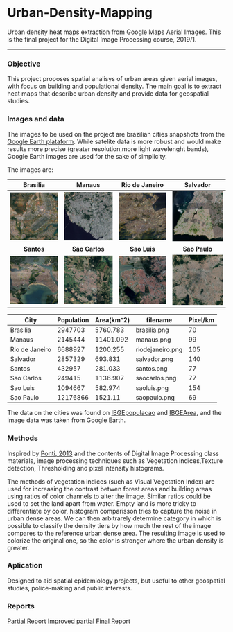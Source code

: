 # Urban-Density-Mapping
Urban density heat maps extraction from Google Maps Aerial Images.
This is the final project for the Digital Image Processing course, 2019/1.
___

### Objective
This project proposes spatial analisys of urban areas given aerial images, with focus on building and populational density. The main goal is to extract heat maps that describe urban density and provide data for geospatial studies.

### Images and data
The images to be used on the project are brazilian cities snapshots from the [Google Earth plataform](https://www.google.com/earth/). While satelite data is more robust and would make results more precise (greater resolution,more light wavelenght bands), Google Earth images are used for the sake of simplicity.

The images are: 


| Brasilia| Manaus | Rio de Janeiro | Salvador |
|:-------------------------:|:-------------------------:|:-------------------------:|:-------------------------:|
| <img width="200" src="PNGimages/brasilia.png"> | <img width="200" src="PNGimages/manaus.png">|<img width="200" src="PNGimages/riodejaneiro.png"> | <img width="200" src="PNGimages/salvador.png"> | 
| **Santos** | **Sao Carlos** | **Sao Luis** | **Sao Paulo** |
| <img width="200" src="PNGimages/santos.png"> | <img width="200" src="PNGimages/saocarlos.png"> | <img width="200" src="PNGimages/saoluis.png"> | <img width="200" src="PNGimages/saopaulo.png"> | 


| City           | Population | Area(km^2) | filename         | Pixel/km | 
|----------------|------------|------------|------------------|------------| 
| Brasilia       | 2947703    | 5760.783   | brasilia.png     | 70         | 
| Manaus         | 2145444    | 11401.092  | manaus.png       | 99         | 
| Rio de Janeiro | 6688927    | 1200.255   | riodejaneiro.png | 105        | 
| Salvador       | 2857329    | 693.831    | salvador.png     | 140        | 
| Santos         | 432957     | 281.033    | santos.png       | 77         | 
| Sao Carlos     | 249415     | 1136.907   | saocarlos.png    | 77         | 
| Sao Luis       | 1094667    | 582.974    | saoluis.png      | 154        | 
| Sao Paulo      | 12176866   | 1521.11    | saopaulo.png     | 69         | 


The data on the cities was found on [IBGEpopulacao](https://agenciadenoticias.ibge.gov.br/agencia-detalhe-de-midia.html?view=mediaibge&catid=2103&id=2279) and [IBGEArea](https://www.ibge.gov.br/geociencias/organizacao-do-territorio/estrutura-territorial/2225-np-areas-dos-municipios/15761-areas-dos-municipios.html?t=downloads&c=3548906), and the image data was taken from Google Earth. 

### Methods
Inspired by [Ponti, 2013](http://conteudo.icmc.usp.br/pessoas/moacir/papers/Ponti_GRSL2013.pdf) and the contents of Digital Image Processing class materials, image processing techniques such as Vegetation indices,Texture detection, Thresholding and pixel intensity histograms.

The methods of vegetation indices (such as Visual Vegetation Index) are used for increasing the contrast betwen forest areas and building areas using ratios of color channels to alter the image. Similar ratios could be used to set the land apart from water. Empty land is more tricky to differentiate by color, histogram comparisson tries to capture the noise in urban dense areas. We can then arbitrarely determine category in which is possible to classify the density tiers by how much the rest of the image compares to the reference urban dense area. The resulting image is used to colorize the original one, so the color is stronger where the urban density is greater.


### Aplication
Designed to aid spatial epidemiology projects, but useful to other geospatial studies, police-making and public interests.

### Reports
[Partial Report](https://github.com/ericrib/Urban-Density-Mapping/blob/master/partial.ipynb)
[Improved partial](https://github.com/ericrib/Urban-Density-Mapping/blob/master/partial_improved.ipynb)
[Final Report](https://github.com/ericrib/Urban-Density-Mapping/blob/master/Final_Report.ipynb)
